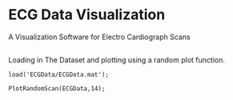 # ECG Data Visualization

A Visualization Software for Electro Cardiograph Scans

## 



Loading in The Dataset and plotting using a random plot function.

    load('ECGData/ECGData.mat');

    PlotRandomScan(ECGData,14); 
    
